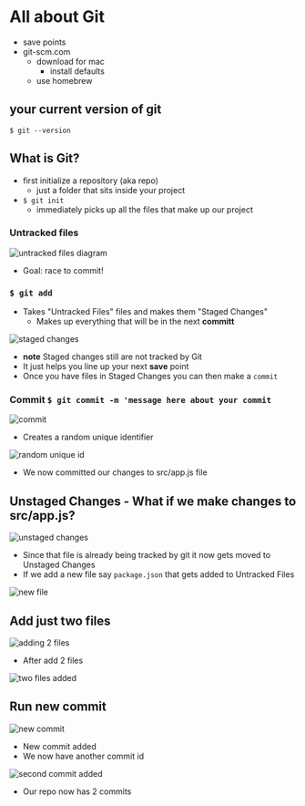 # All about Git
* save points
* git-scm.com
    - download for mac
        + install defaults
    - use homebrew

## your current version of git
`$ git --version`

## What is Git?
* first initialize a repository (aka repo)
    - just a folder that sits inside your project
* `$ git init`
    - immediately picks up all the files that make up our project

### Untracked files
![untracked files diagram](https://i.imgur.com/Xm4MHxe.png)

* Goal: race to commit!

### `$ git add`
* Takes "Untracked Files" files and makes them "Staged Changes"
    - Makes up everything that will be in the next **committ**

![staged changes](https://i.imgur.com/wF1cED2.png)

* **note** Staged changes still are not tracked by Git
* It just helps you line up your next **save** point
* Once you have files in Staged Changes you can then make a `commit`

### Commit `$ git commit -m 'message here about your commit`
![commit](https://i.imgur.com/RLqds7F.png)

* Creates a random unique identifier

![random unique id](https://i.imgur.com/vDWJU4m.png)

* We now committed our changes to src/app.js file

## Unstaged Changes - What if we make changes to src/app.js?
![unstaged changes](https://i.imgur.com/a2lXQsi.png)

* Since that file is already being tracked by git it now gets moved to Unstaged Changes
* If we add a new file say `package.json` that gets added to Untracked Files

![new file](https://i.imgur.com/sMYR2iN.png)

## Add just two files
![adding 2 files](https://i.imgur.com/w83RZcN.png)

* After add 2 files

![two files added](https://i.imgur.com/XuaCXtM.png)

## Run new commit
![new commit](https://i.imgur.com/az14SD4.png)

* New commit added
* We now have another commit id

![second commit added](https://i.imgur.com/bogNou5.png)

* Our repo now has 2 commits
